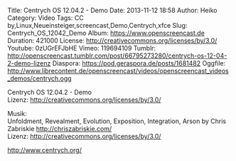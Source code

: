 Title: Centrych OS 12.04.2 - Demo
Date: 2013-11-12 18:58
Author: Heiko
Category: Video
Tags: CC by,Linux,Neueinsteiger,screencast,Demo,Centrych,xfce
Slug: Centrych_OS_12042_Demo
Album: https://www.openscreencast.de
Duration: 421000
License: http://creativecommons.org/licenses/by/3.0/
Youtube: 0zUGrEFJbHE
Vimeo: 119694109
Tumblr: http://openscreencast.tumblr.com/post/66795273280/centrych-os-12-04-2-demo-lizenz
Diaspora: https://pod.geraspora.de/posts/1681482
Oggfile: http://www.librecontent.de/openscreencast/videos/openscreencast_videos_demos/centrych.ogg

Centrych OS 12.04.2 - Demo  
Lizenz: <http://creativecommons.org/licenses/by/3.0/>  
  
Musik:  
Unfoldment, Revealment, Evolution, Exposition, Integration, Arson by Chris
Zabriskie <http://chriszabriskie.com/>  
Lizenz: <http://creativecommons.org/licenses/by/3.0/>  
  
<http://www.centrych.org/>


